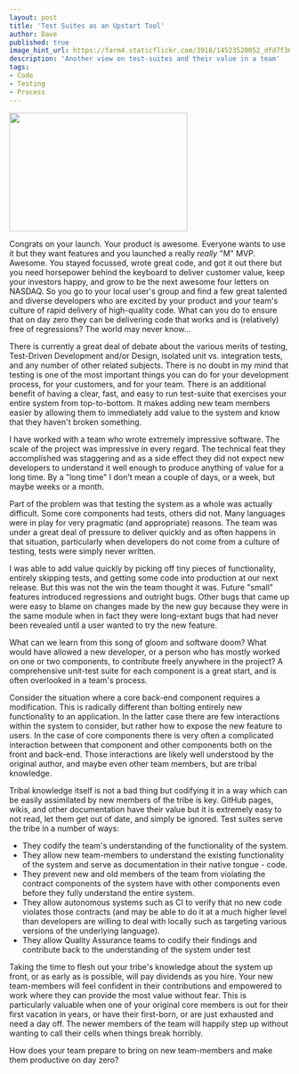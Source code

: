 ```yaml
---
layout: post
title: 'Test Suites as an Upstart Tool'
author: Dave
published: true
image_hint_url: https://farm4.staticflickr.com/3918/14523520052_dfd7f3618a_b.jpg
description: 'Another view on test-suites and their value in a team'
tags:
- Code
- Testing
- Process
---
```

<a href="https://www.flickr.com/photos/twenty4at/14523520052/in/set-72157645114467681" title="">
  <img src="https://farm4.staticflickr.com/3918/14523520052_dfd7f3618a_b.jpg" width="320" height="213" alt="" class="header">
</a>

Congrats on your launch.  Your product is awesome.  Everyone wants to use it but
they want features and you launched a really _really_ "M" MVP.  Awesome.  You
stayed focussed, wrote great code, and got it out there but you need horsepower
behind the keyboard to deliver customer value, keep your investors happy, and
grow to be the next awesome four letters on NASDAQ.  So you go to your local
user's group and find a few great talented and diverse developers who are
excited by your product and your team's culture of rapid delivery of
high-quality code.  What can you do to ensure that on day zero they can be
delivering code that works and is (relatively) free of regressions?  The world
may never know...

<!-- -**-END-**- -->

There is currently a great deal of debate about the various merits of testing,
Test-Driven Development and/or Design, isolated unit vs. integration tests, and
any number of other related subjects.  There is no doubt in my mind that testing
is one of the most important things you can do for your development process, for
your customers, and for your team.  There is an additional benefit of having a
clear, fast, and easy to run test-suite that exercises your entire system from
top-to-bottom.  It makes adding new team members easier by allowing them to
immediately add value to the system and know that they haven't broken something.

I have worked with a team who wrote extremely impressive software.  The scale of
the project was impressive in every regard.  The technical feat they
accomplished was staggering and as a side effect they did not expect new
developers to understand it well enough to produce anything of value for a long
time.  By a "long time" I don't mean a couple of days, or a week, but maybe
weeks or a month.

Part of the problem was that testing the system as a whole was actually
difficult.  Some core components had tests, others did not.  Many languages were
in play for very pragmatic (and appropriate) reasons.  The team was under a
great deal of pressure to deliver quickly and as often happens in that
situation, particularly when developers do not come from a culture of testing,
tests were simply never written.

I was able to add value quickly by picking off tiny pieces of functionality,
entirely skipping tests, and getting some code into production at our next
release.  But this was not the win the team thought it was.  Future "small"
features introduced regressions and outright bugs.  Other bugs that came up were
easy to blame on changes made by the new guy because they were in the same
module when in fact they were long-extant bugs that had never been revealed
until a user wanted to try the new feature.

What can we learn from this song of gloom and software doom?  What would have
allowed a new developer, or a person who has mostly worked on one or two
components, to contribute freely anywhere in the project?  A comprehensive
unit-test suite for each component is a great start, and is often overlooked in
a team's process.

Consider the situation where a core back-end component requires a modification.
This is radically different than bolting entirely new functionality to an
application.  In the latter case there are few interactions within the system to
consider, but rather how to expose the new feature to users.  In the case of
core components there is very often a complicated interaction between that
component and other components both on the front and back-end.  Those
interactions are likely well understood by the original author, and maybe even
other team members, but are tribal knowledge.

Tribal knowledge itself is not a bad thing but codifying it in a way which can
be easily assimilated by new members of the tribe is key.  GitHub pages, wikis,
and other documentation have their value but it is extremely easy to not read,
let them get out of date, and simply be ignored.  Test suites serve the tribe in
a number of ways:

* They codify the team's understanding of the functionality of the system.
* They allow new team-members to understand the existing functionality of the
  system and serve as documentation in their native tongue - code.
* They prevent new and old members of the team from violating the contract
  components of the system have with other components even before they fully
  understand the entire system.
* They allow autonomous systems such as CI to verify that no new code violates
  those contracts (and may be able to do it at a much higher level than
  developers are willing to deal with locally such as targeting various versions
  of the underlying language).
* They allow Quality Assurance teams to codify their findings and contribute
  back to the understanding of the system under test

Taking the time to flesh out your tribe's knowledge about the system up front,
or as early as is possible, will pay dividends as you hire.  Your new
team-members will feel confident in their contributions and empowered to work
where they can provide the most value without fear.  This is particularly
valuable when one of your original core members is out for their first vacation
in years, or have their first-born, or are just exhausted and need a day off.
The newer members of the team will happily step up without wanting to call their
cells when things break horribly.

How does your team prepare to bring on new team-members and make them productive
on day zero?
